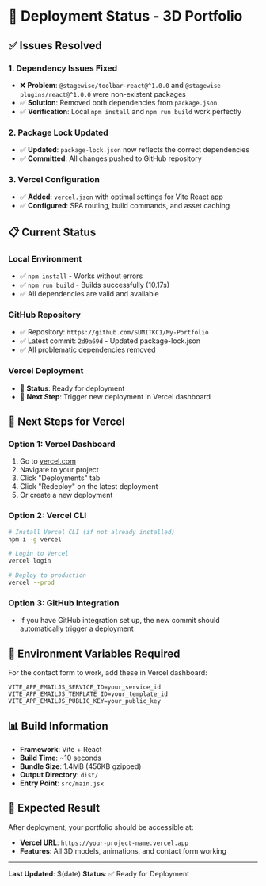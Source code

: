 # 🚀 Deployment Status - 3D Portfolio

## ✅ Issues Resolved

### 1. **Dependency Issues Fixed**
- ❌ **Problem**: `@stagewise/toolbar-react@^1.0.0` and `@stagewise-plugins/react@^1.0.0` were non-existent packages
- ✅ **Solution**: Removed both dependencies from `package.json`
- ✅ **Verification**: Local `npm install` and `npm run build` work perfectly

### 2. **Package Lock Updated**
- ✅ **Updated**: `package-lock.json` now reflects the correct dependencies
- ✅ **Committed**: All changes pushed to GitHub repository

### 3. **Vercel Configuration**
- ✅ **Added**: `vercel.json` with optimal settings for Vite React app
- ✅ **Configured**: SPA routing, build commands, and asset caching

## 📋 Current Status

### **Local Environment**
- ✅ `npm install` - Works without errors
- ✅ `npm run build` - Builds successfully (10.17s)
- ✅ All dependencies are valid and available

### **GitHub Repository**
- ✅ Repository: `https://github.com/SUMITKC1/My-Portfolio`
- ✅ Latest commit: `2d9a69d` - Updated package-lock.json
- ✅ All problematic dependencies removed

### **Vercel Deployment**
- 🔄 **Status**: Ready for deployment
- 🔄 **Next Step**: Trigger new deployment in Vercel dashboard

## 🚀 Next Steps for Vercel

### **Option 1: Vercel Dashboard**
1. Go to [vercel.com](https://vercel.com)
2. Navigate to your project
3. Click "Deployments" tab
4. Click "Redeploy" on the latest deployment
5. Or create a new deployment

### **Option 2: Vercel CLI**
```bash
# Install Vercel CLI (if not already installed)
npm i -g vercel

# Login to Vercel
vercel login

# Deploy to production
vercel --prod
```

### **Option 3: GitHub Integration**
- If you have GitHub integration set up, the new commit should automatically trigger a deployment

## 🔧 Environment Variables Required

For the contact form to work, add these in Vercel dashboard:

```env
VITE_APP_EMAILJS_SERVICE_ID=your_service_id
VITE_APP_EMAILJS_TEMPLATE_ID=your_template_id
VITE_APP_EMAILJS_PUBLIC_KEY=your_public_key
```

## 📊 Build Information

- **Framework**: Vite + React
- **Build Time**: ~10 seconds
- **Bundle Size**: 1.4MB (456KB gzipped)
- **Output Directory**: `dist/`
- **Entry Point**: `src/main.jsx`

## 🎯 Expected Result

After deployment, your portfolio should be accessible at:
- **Vercel URL**: `https://your-project-name.vercel.app`
- **Features**: All 3D models, animations, and contact form working

---

**Last Updated**: $(date)
**Status**: ✅ Ready for Deployment 